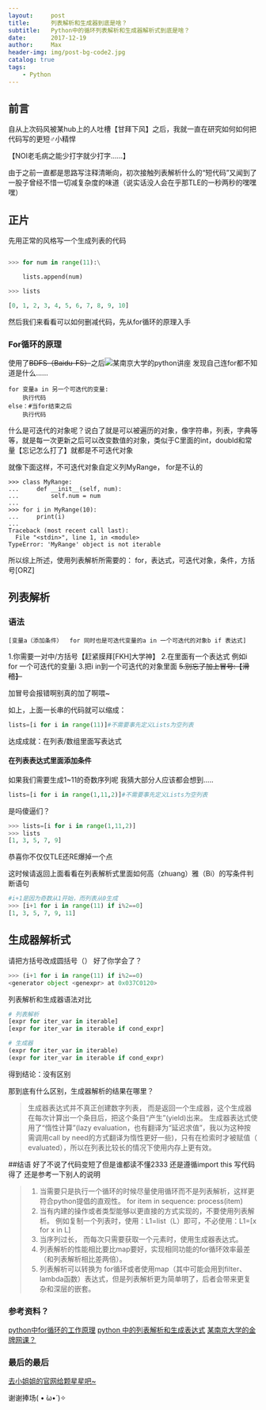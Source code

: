 ```yaml
---
layout:     post
title:      列表解析和生成器到底是啥？
subtitle:   Python中的循环列表解析和生成器解析式到底是啥？
date:       2017-12-19
author:     Max
header-img: img/post-bg-code2.jpg
catalog: true
tags:
    - Python
---
```



## 前言

自从上次码风被某hub上的人吐槽【甘拜下风】之后，我就一直在研究如何如何把代码写的更短♂小精悍

【NOI老毛病之能少打字就少打字......】

由于之前一直都是思路写注释清晰向，初次接触列表解析什么的“短代码”又闻到了一股子曾经不惜一切减复杂度的味道（说实话没人会在乎那TLE的一秒两秒的嘿嘿嘿）

## 正片

先用正常的风格写一个生成列表的代码

```python

>>> for num in range(11):\

    lists.append(num)

>>> lists

[0, 1, 2, 3, 4, 5, 6, 7, 8, 9, 10]

```
然后我们来看看可以如何删减代码，先从for循环的原理入手
### For循环的原理

使用了~~BDFS（Baidu-FS）~~之后![某南京大学的python讲座](http://upload-images.jianshu.io/upload_images/10219317-3a5b4a9786da1fe0.jpg?imageMogr2/auto-orient/strip%7CimageView2/2/w/1240)
发现自己连for都不知道是什么......
```
for 变量a in 另一个可迭代的变量:
    执行代码
else：#当for结束之后
    执行代码
```
什么是可迭代的对象呢？说白了就是可以被遍历的对象，像字符串，列表，字典等等，就是每一次更新之后可以改变数值的对象，类似于C里面的int，doubld和常量【忘记怎么打了】就都是不可迭代对象

就像下面这样，不可迭代对象自定义列MyRange，  for是不认的

```
>>> class MyRange:
...     def __init__(self, num):
...         self.num = num
...
>>> for i in MyRange(10):
...     print(i)
...
Traceback (most recent call last):
  File "<stdin>", line 1, in <module>
TypeError: 'MyRange' object is not iterable
```
所以综上所述，使用列表解析所需要的：
for，表达式，可迭代对象，条件，方括号[ORZ]

## 列表解析

### 语法

```
[变量a（添加条件）  for 同时也是可迭代变量的a in 一个可迭代的对象b if 表达式]
```
1.你需要一对中/方括号【赶紧膜拜[FKH]大学神】
2.在里面有一个表达式 例如i for 一个可迭代的变量i
3.把i in到一个可迭代的对象里面
~~5.别忘了加上冒号:【滑稽】~~

加冒号会报错啊别真的加了啊喂~

如上，上面一长串的代码就可以缩成：
```python
lists=[i for i in range(11)]#不需要事先定义Lists为空列表
```
达成成就：在列表/数组里面写表达式

#### 在列表表达式里面添加条件

如果我们需要生成1~11的奇数序列呢
我猜大部分人应该都会想到.....
```python
lists=[i for i in range(1,11,2)]#不需要事先定义Lists为空列表
```
是吗傻逼们？
```python
>>> lists=[i for i in range(1,11,2)]
>>> lists
[1, 3, 5, 7, 9]
```
恭喜你不仅仅TLE还RE爆掉一个点

这时候请返回上面看看在列表解析式里面如何高（zhuang）雅（Bi）的写条件判断语句
```python
#i+1是因为奇数从1开始，而列表从0生成
>>> [i+1 for i in range(11) if i%2==0]
[1, 3, 5, 7, 9, 11]
```
## 生成器解析式

请把方括号改成圆括号（）
好了你学会了？
```python
>>> (i+1 for i in range(11) if i%2==0)
<generator object <genexpr> at 0x037C0120>
```
列表解析和生成器语法对比
```python
# 列表解析
[expr for iter_var in iterable] 
[expr for iter_var in iterable if cond_expr]

# 生成器
(expr for iter_var in iterable) 
(expr for iter_var in iterable if cond_expr)
```
得到结论：没有区别

那到底有什么区别，生成器解析的结果在哪里？

>生成器表达式并不真正创建数字列表， 而是返回一个生成器，这个生成器在每次计算出一个条目后，把这个条目“产生”(yield)出来。 生成器表达式使用了“惰性计算”(lazy evaluation，也有翻译为“延迟求值”，我以为这种按需调用call by need的方式翻译为惰性更好一些)，只有在检索时才被赋值（ evaluated），所以在列表比较长的情况下使用内存上更有效。

##结语
好了不说了代码变短了但是谁都读不懂2333
还是遵循import this 写代码得了
还是参考一下别人的说明

>1. 当需要只是执行一个循环的时候尽量使用循环而不是列表解析，这样更符合python提倡的直观性。
for item in sequence:
process(item)
>2. 当有内建的操作或者类型能够以更直接的方式实现的，不要使用列表解析。
>例如复制一个列表时，使用：L1=list（L）即可，不必使用：L1=[x for x in L]
>3. 当序列过长， 而每次只需要获取一个元素时，使用生成器表达式。
>4. 列表解析的性能相比要比map要好，实现相同功能的for循环效率最差（和列表解析相比差两倍）。
>5. 列表解析可以转换为 for循环或者使用map（其中可能会用到filter、lambda函数）表达式，但是列表解析更为简单明了，后者会带来更复杂和深层的嵌套。

### 参考资料？
 [python中for循环的工作原理](https://segmentfault.com/a/1190000010219463)
 [python 中的列表解析和生成表达式](http://www.cnblogs.com/moinmoin/archive/2011/03/10/lsit-comprehensions-generators.html)
[某南京大学的金牌网课？](https://www.coursera.org/learn/hipython/lecture/IwlqM/3-xun-huan)

### 最后的最后
[去小姐姐的官网给颗星星吧~](0xc000005.github.io)

谢谢捧场( • ̀ω•́ )✧
